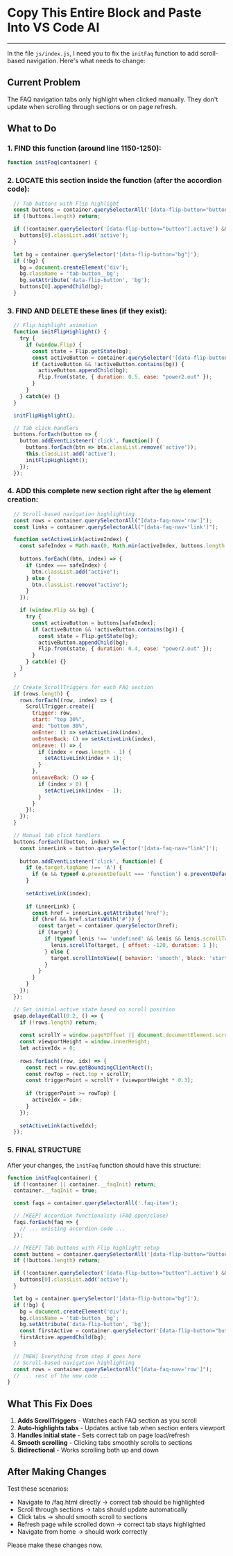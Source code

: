 # Copy This Entire Block and Paste Into VS Code AI

---

In the file `js/index.js`, I need you to fix the `initFaq` function to add scroll-based navigation. Here's what needs to change:

## Current Problem
The FAQ navigation tabs only highlight when clicked manually. They don't update when scrolling through sections or on page refresh.

## What to Do

### 1. FIND this function (around line 1150-1250):
```javascript
function initFaq(container) {
```

### 2. LOCATE this section inside the function (after the accordion code):
```javascript
  // Tab buttons with Flip highlight
  const buttons = container.querySelectorAll('[data-flip-button="button"]');
  if (!buttons.length) return;

  if (!container.querySelector('[data-flip-button="button"].active') && buttons[0]) {
    buttons[0].classList.add('active');
  }

  let bg = container.querySelector('[data-flip-button="bg"]');
  if (!bg) {
    bg = document.createElement('div');
    bg.className = 'tab-button__bg';
    bg.setAttribute('data-flip-button', 'bg');
    buttons[0].appendChild(bg);
  }
```

### 3. FIND AND DELETE these lines (if they exist):
```javascript
  // Flip highlight animation
  function initFlipHighlight() {
    try {
      if (window.Flip) {
        const state = Flip.getState(bg);
        const activeButton = container.querySelector('[data-flip-button="button"].active');
        if (activeButton && !activeButton.contains(bg)) {
          activeButton.appendChild(bg);
          Flip.from(state, { duration: 0.5, ease: "power2.out" });
        }
      }
    } catch(e) {}
  }

  initFlipHighlight();

  // Tab click handlers
  buttons.forEach(button => {
    button.addEventListener('click', function() {
      buttons.forEach(btn => btn.classList.remove('active'));
      this.classList.add('active');
      initFlipHighlight();
    });
  });
```

### 4. ADD this complete new section right after the `bg` element creation:
```javascript
  // Scroll-based navigation highlighting
  const rows = container.querySelectorAll("[data-faq-nav='row']");
  const links = container.querySelectorAll("[data-faq-nav='link']");

  function setActiveLink(activeIndex) {
    const safeIndex = Math.max(0, Math.min(activeIndex, buttons.length - 1));
    
    buttons.forEach((btn, index) => {
      if (index === safeIndex) {
        btn.classList.add("active");
      } else {
        btn.classList.remove("active");
      }
    });

    if (window.Flip && bg) {
      try {
        const activeButton = buttons[safeIndex];
        if (activeButton && !activeButton.contains(bg)) {
          const state = Flip.getState(bg);
          activeButton.appendChild(bg);
          Flip.from(state, { duration: 0.4, ease: "power2.out" });
        }
      } catch(e) {}
    }
  }

  // Create ScrollTriggers for each FAQ section
  if (rows.length) {
    rows.forEach((row, index) => {
      ScrollTrigger.create({
        trigger: row,
        start: "top 30%",
        end: "bottom 30%",
        onEnter: () => setActiveLink(index),
        onEnterBack: () => setActiveLink(index),
        onLeave: () => {
          if (index < rows.length - 1) {
            setActiveLink(index + 1);
          }
        },
        onLeaveBack: () => {
          if (index > 0) {
            setActiveLink(index - 1);
          }
        }
      });
    });
  }

  // Manual tab click handlers
  buttons.forEach((button, index) => {
    const innerLink = button.querySelector('[data-faq-nav="link"]');
    
    button.addEventListener('click', function(e) {
      if (e.target.tagName !== 'A') {
        if (e && typeof e.preventDefault === 'function') e.preventDefault();
      }
      
      setActiveLink(index);
      
      if (innerLink) {
        const href = innerLink.getAttribute('href');
        if (href && href.startsWith('#')) {
          const target = container.querySelector(href);
          if (target) {
            if (typeof lenis !== 'undefined' && lenis && lenis.scrollTo) {
              lenis.scrollTo(target, { offset: -120, duration: 1 });
            } else {
              target.scrollIntoView({ behavior: 'smooth', block: 'start' });
            }
          }
        }
      }
    });
  });

  // Set initial active state based on scroll position
  gsap.delayedCall(0.2, () => {
    if (!rows.length) return;
    
    const scrollY = window.pageYOffset || document.documentElement.scrollTop;
    const viewportHeight = window.innerHeight;
    let activeIdx = 0;
    
    rows.forEach((row, idx) => {
      const rect = row.getBoundingClientRect();
      const rowTop = rect.top + scrollY;
      const triggerPoint = scrollY + (viewportHeight * 0.3);
      
      if (triggerPoint >= rowTop) {
        activeIdx = idx;
      }
    });
    
    setActiveLink(activeIdx);
  });
```

### 5. FINAL STRUCTURE
After your changes, the `initFaq` function should have this structure:

```javascript
function initFaq(container) {
  if (!container || container.__faqInit) return;
  container.__faqInit = true;

  const faqs = container.querySelectorAll('.faq-item');

  // [KEEP] Accordion functionality (FAQ open/close)
  faqs.forEach(faq => {
    // ... existing accordion code ...
  });

  // [KEEP] Tab buttons with Flip highlight setup
  const buttons = container.querySelectorAll('[data-flip-button="button"]');
  if (!buttons.length) return;

  if (!container.querySelector('[data-flip-button="button"].active') && buttons[0]) {
    buttons[0].classList.add('active');
  }

  let bg = container.querySelector('[data-flip-button="bg"]');
  if (!bg) {
    bg = document.createElement('div');
    bg.className = 'tab-button__bg';
    bg.setAttribute('data-flip-button', 'bg');
    const firstActive = container.querySelector('[data-flip-button="button"].active') || buttons[0];
    firstActive.appendChild(bg);
  }

  // [NEW] Everything from step 4 goes here
  // Scroll-based navigation highlighting
  const rows = container.querySelectorAll("[data-faq-nav='row']");
  // ... rest of the new code ...
}
```

## What This Fix Does
1. **Adds ScrollTriggers** - Watches each FAQ section as you scroll
2. **Auto-highlights tabs** - Updates active tab when section enters viewport
3. **Handles initial state** - Sets correct tab on page load/refresh
4. **Smooth scrolling** - Clicking tabs smoothly scrolls to sections
5. **Bidirectional** - Works scrolling both up and down

## After Making Changes
Test these scenarios:
- Navigate to /faq.html directly → correct tab should be highlighted
- Scroll through sections → tabs should update automatically
- Click tabs → should smooth scroll to sections
- Refresh page while scrolled down → correct tab stays highlighted
- Navigate from home → should work correctly

Please make these changes now.
